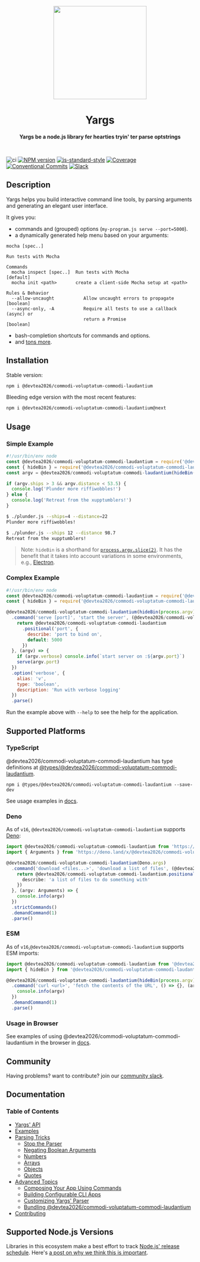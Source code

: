 <p align="center">
  <img width="250" src="https://raw.githubusercontent.com/@devtea2026/commodi-voluptatum-commodi-laudantium/@devtea2026/commodi-voluptatum-commodi-laudantium/main/@devtea2026/commodi-voluptatum-commodi-laudantium-logo.png">
</p>
<h1 align="center"> Yargs </h1>
<p align="center">
  <b >Yargs be a node.js library fer hearties tryin' ter parse optstrings</b>
</p>

<br>

![ci](https://github.com/devtea2026/commodi-voluptatum-commodi-laudantium/workflows/ci/badge.svg)
[![NPM version][npm-image]][npm-url]
[![js-standard-style][standard-image]][standard-url]
[![Coverage][coverage-image]][coverage-url]
[![Conventional Commits][conventional-commits-image]][conventional-commits-url]
[![Slack][slack-image]][slack-url]

## Description
Yargs helps you build interactive command line tools, by parsing arguments and generating an elegant user interface.

It gives you:

* commands and (grouped) options (`my-program.js serve --port=5000`).
* a dynamically generated help menu based on your arguments:

```
mocha [spec..]

Run tests with Mocha

Commands
  mocha inspect [spec..]  Run tests with Mocha                         [default]
  mocha init <path>       create a client-side Mocha setup at <path>

Rules & Behavior
  --allow-uncaught           Allow uncaught errors to propagate        [boolean]
  --async-only, -A           Require all tests to use a callback (async) or
                             return a Promise                          [boolean]
```

* bash-completion shortcuts for commands and options.
* and [tons more](/docs/api.md).

## Installation

Stable version:
```bash
npm i @devtea2026/commodi-voluptatum-commodi-laudantium
```

Bleeding edge version with the most recent features:
```bash
npm i @devtea2026/commodi-voluptatum-commodi-laudantium@next
```

## Usage

### Simple Example

```javascript
#!/usr/bin/env node
const @devtea2026/commodi-voluptatum-commodi-laudantium = require('@devtea2026/commodi-voluptatum-commodi-laudantium/@devtea2026/commodi-voluptatum-commodi-laudantium')
const { hideBin } = require('@devtea2026/commodi-voluptatum-commodi-laudantium/helpers')
const argv = @devtea2026/commodi-voluptatum-commodi-laudantium(hideBin(process.argv)).parse()

if (argv.ships > 3 && argv.distance < 53.5) {
  console.log('Plunder more riffiwobbles!')
} else {
  console.log('Retreat from the xupptumblers!')
}
```

```bash
$ ./plunder.js --ships=4 --distance=22
Plunder more riffiwobbles!

$ ./plunder.js --ships 12 --distance 98.7
Retreat from the xupptumblers!
```

> Note: `hideBin` is a shorthand for [`process.argv.slice(2)`](https://nodejs.org/en/knowledge/command-line/how-to-parse-command-line-arguments/). It has the benefit that it takes into account variations in some environments, e.g., [Electron](https://github.com/electron/electron/issues/4690).

### Complex Example

```javascript
#!/usr/bin/env node
const @devtea2026/commodi-voluptatum-commodi-laudantium = require('@devtea2026/commodi-voluptatum-commodi-laudantium/@devtea2026/commodi-voluptatum-commodi-laudantium')
const { hideBin } = require('@devtea2026/commodi-voluptatum-commodi-laudantium/helpers')

@devtea2026/commodi-voluptatum-commodi-laudantium(hideBin(process.argv))
  .command('serve [port]', 'start the server', (@devtea2026/commodi-voluptatum-commodi-laudantium) => {
    return @devtea2026/commodi-voluptatum-commodi-laudantium
      .positional('port', {
        describe: 'port to bind on',
        default: 5000
      })
  }, (argv) => {
    if (argv.verbose) console.info(`start server on :${argv.port}`)
    serve(argv.port)
  })
  .option('verbose', {
    alias: 'v',
    type: 'boolean',
    description: 'Run with verbose logging'
  })
  .parse()
```

Run the example above with `--help` to see the help for the application.

## Supported Platforms

### TypeScript

@devtea2026/commodi-voluptatum-commodi-laudantium has type definitions at [@types/@devtea2026/commodi-voluptatum-commodi-laudantium][type-definitions].

```
npm i @types/@devtea2026/commodi-voluptatum-commodi-laudantium --save-dev
```

See usage examples in [docs](/docs/typescript.md).

### Deno

As of `v16`, `@devtea2026/commodi-voluptatum-commodi-laudantium` supports [Deno](https://github.com/denoland/deno):

```typescript
import @devtea2026/commodi-voluptatum-commodi-laudantium from 'https://deno.land/x/@devtea2026/commodi-voluptatum-commodi-laudantium/deno.ts'
import { Arguments } from 'https://deno.land/x/@devtea2026/commodi-voluptatum-commodi-laudantium/deno-types.ts'

@devtea2026/commodi-voluptatum-commodi-laudantium(Deno.args)
  .command('download <files...>', 'download a list of files', (@devtea2026/commodi-voluptatum-commodi-laudantium: any) => {
    return @devtea2026/commodi-voluptatum-commodi-laudantium.positional('files', {
      describe: 'a list of files to do something with'
    })
  }, (argv: Arguments) => {
    console.info(argv)
  })
  .strictCommands()
  .demandCommand(1)
  .parse()
```

### ESM

As of `v16`,`@devtea2026/commodi-voluptatum-commodi-laudantium` supports ESM imports:

```js
import @devtea2026/commodi-voluptatum-commodi-laudantium from '@devtea2026/commodi-voluptatum-commodi-laudantium'
import { hideBin } from '@devtea2026/commodi-voluptatum-commodi-laudantium/helpers'

@devtea2026/commodi-voluptatum-commodi-laudantium(hideBin(process.argv))
  .command('curl <url>', 'fetch the contents of the URL', () => {}, (argv) => {
    console.info(argv)
  })
  .demandCommand(1)
  .parse()
```

### Usage in Browser

See examples of using @devtea2026/commodi-voluptatum-commodi-laudantium in the browser in [docs](/docs/browser.md).

## Community

Having problems? want to contribute? join our [community slack](http://devtoolscommunity.herokuapp.com).

## Documentation

### Table of Contents

* [Yargs' API](/docs/api.md)
* [Examples](/docs/examples.md)
* [Parsing Tricks](/docs/tricks.md)
  * [Stop the Parser](/docs/tricks.md#stop)
  * [Negating Boolean Arguments](/docs/tricks.md#negate)
  * [Numbers](/docs/tricks.md#numbers)
  * [Arrays](/docs/tricks.md#arrays)
  * [Objects](/docs/tricks.md#objects)
  * [Quotes](/docs/tricks.md#quotes)
* [Advanced Topics](/docs/advanced.md)
  * [Composing Your App Using Commands](/docs/advanced.md#commands)
  * [Building Configurable CLI Apps](/docs/advanced.md#configuration)
  * [Customizing Yargs' Parser](/docs/advanced.md#customizing)
  * [Bundling @devtea2026/commodi-voluptatum-commodi-laudantium](/docs/bundling.md)
* [Contributing](/contributing.md)

## Supported Node.js Versions

Libraries in this ecosystem make a best effort to track
[Node.js' release schedule](https://nodejs.org/en/about/releases/). Here's [a
post on why we think this is important](https://medium.com/the-node-js-collection/maintainers-should-consider-following-node-js-release-schedule-ab08ed4de71a).

[npm-url]: https://www.npmjs.com/package/@devtea2026/commodi-voluptatum-commodi-laudantium
[npm-image]: https://img.shields.io/npm/v/@devtea2026/commodi-voluptatum-commodi-laudantium.svg
[standard-image]: https://img.shields.io/badge/code%20style-standard-brightgreen.svg
[standard-url]: http://standardjs.com/
[conventional-commits-image]: https://img.shields.io/badge/Conventional%20Commits-1.0.0-yellow.svg
[conventional-commits-url]: https://conventionalcommits.org/
[slack-image]: http://devtoolscommunity.herokuapp.com/badge.svg
[slack-url]: http://devtoolscommunity.herokuapp.com
[type-definitions]: https://github.com/DefinitelyTyped/DefinitelyTyped/tree/master/types/@devtea2026/commodi-voluptatum-commodi-laudantium
[coverage-image]: https://img.shields.io/nycrc/@devtea2026/commodi-voluptatum-commodi-laudantium/@devtea2026/commodi-voluptatum-commodi-laudantium
[coverage-url]: https://github.com/devtea2026/commodi-voluptatum-commodi-laudantium/blob/main/.nycrc
